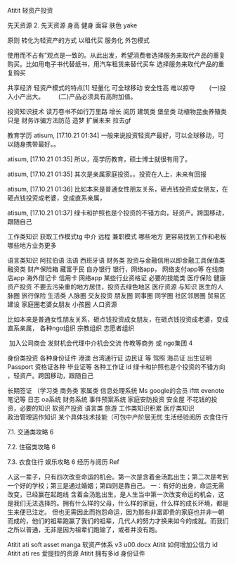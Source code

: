 Atitit 轻资产投资

先天资源
2. 先天资源  身高 健身 面容  肤色
yake

原则 转化为轻资产的方式
以租代买   服务化 外包模式

使用而不占有”观点是一致的。从此出发，希望消费者选择服务来取代产品的重复购买。比如用电子书代替纸书，用汽车租赁来替代买车
选择服务来取代产品的重复购买

 共享经济
轻资产模式的特点[1]
轻量化  可全球移动 
安全性高 难以掠夺
　　(一)投入小产出大。
 　　(二)产品必须具有高附加值。
 
投资知识技术 读万卷书不如行万里路 增长 阅历
建筑类 堡垒类
动植物昆虫养殖类只是
财务诈骗方法防范
造梦 扩展未来 拉去gf

教育学历
atisum, [17.10.21 01:34]
一般来说投资轻资产最好，可以全球移动，可以随身携带最好。。

atisum, [17.10.21 01:35]
所以，高学历教育，硕士博士就很有用了。

atisum, [17.10.21 01:35]
其次是亲属家庭投资。。投资在人上，未来有回报

atisum, [17.10.21 01:36]
比如本来是普通女性朋友关系，砸点钱投资成女朋友，在砸点钱投资成老婆，变成直系亲属，

atisum, [17.10.21 01:37]
绿卡和护照也是个投资的不错方向，轻资产。跨国移动，跟随自己

工作类知识
获取工作模式tg 中介  远程 兼职模式
哪些地方 更容易找到工作和老板 
哪些地方业务更多

语言类知识 阿拉伯语 法语 西班牙语
财务类 投资与金融信用以即金融工具保值类融资类
财产保险箱 藏富于民 自办银行
银行，网络app，
网络支付app等
在线商店app
海外借记卡 信用卡 网络app
某些行业资格证  必要的技能类
医疗保险 健康资产投资
不要去污染重的地方居住，投资去绿色地区
医疗资源 与知识 医生的人脉圈
旅行保险
生活类 人脉圈 交友投资
朋友圈  同事圈 同学圈
社区邻居圈  贸易区建设
家庭圈老婆女朋友 小孩圈 人口资源 

比如本来是普通女性朋友关系，砸点钱投资成女朋友，在砸点钱投资成老婆，变成直系亲属，
各种ngo组织   宗教组织 志愿者组织

 加入公司商会 发财机会代理中介机会交流
 传教等商务 或 ngo集团 4


身份类投资
各种身份证件 港澳 台湾通行证 边民证 等
驾照 海员证 出生证明 Passport
资格证各种 毕业证等 各种工作证 id
 绿卡和护照也是个投资的不错方向
，轻资产。跨国移动，跟随自己

长期签证 （学习类 商务类 家属类
信息处理系统
Ms google的会员  ifttt evenote笔记等
日志 oa系统
财务系统
事件预案系统
家庭安防投资
安全屋
不花钱的投资，必要的知识
软资产投资 语言类
旅游 工作类知识积累
医疗类知识  
政治管理运作知识
某个具体技术技能（可包中产阶层无忧
生活经验阅历 衣食住行


7.1. 交通类攻略 6


7.2. 住宿类攻略 6


7.3. 衣食住行 娱乐攻略 6
经历与阅历
Ref

人这一辈子，只有四次改变命运的机会。第一次是含着金汤匙出生；第二次是考到一个好的学校；第三是通过婚姻；第四则是靠自己。
一：有好的出身，命运无需改变，已经赢在起跑线
含着金汤匙出生，是人生当中第一次改变命运的机会，这是我们无法选择的。拥有什么样的父母，什么样的家庭，什么样的成长环境，都是生来便已注定。
但也无需因此而抱怨命运，因为那些非富即贵的家庭也并非一朝而成的，他们的祖辈跑赢了我们的祖辈，几代人的努力才换来如今的成就。而我们之所以普通，无非是因为祖辈们跑输了，或者并没有跑。

Atitit ati soft asset manga 软资产体系 v3 u00.docx
Atitit 如何增加公信力 id
Atitit ati res 爱提拉的资源
Atitit 拥有多id 身份证件

